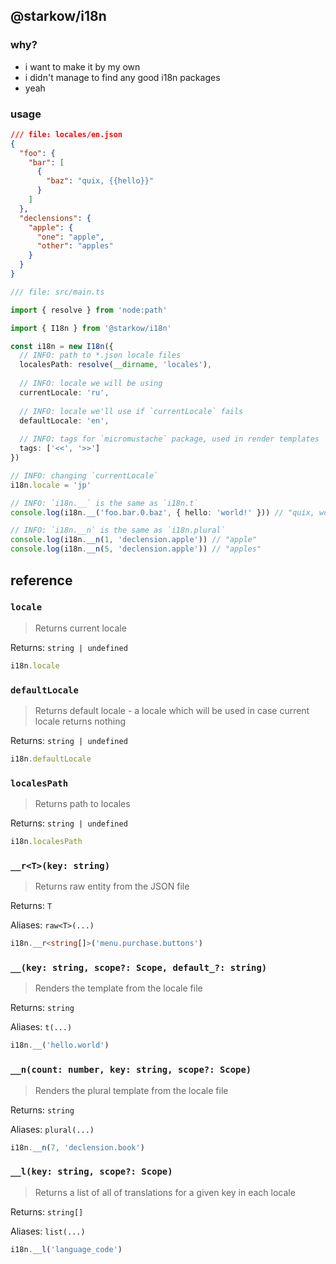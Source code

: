 ## @starkow/i18n

### why?

- i want to make it by my own
- i didn't manage to find any good i18n packages
- yeah

### usage

```json
/// file: locales/en.json
{
  "foo": {
    "bar": [
      {
        "baz": "quix, {{hello}}"
      }
    ]
  },
  "declensions": {
    "apple": {
      "one": "apple",
      "other": "apples"
    }
  }
}
```

```ts
/// file: src/main.ts

import { resolve } from 'node:path'

import { I18n } from '@starkow/i18n'

const i18n = new I18n({
  // INFO: path to *.json locale files
  localesPath: resolve(__dirname, 'locales'),
  
  // INFO: locale we will be using
  currentLocale: 'ru',
  
  // INFO: locale we'll use if `currentLocale` fails
  defaultLocale: 'en',
  
  // INFO: tags for `micromustache` package, used in render templates
  tags: ['<<', '>>']
})

// INFO: changing `currentLocale`
i18n.locale = 'jp'

// INFO: `i18n.__` is the same as `i18n.t`
console.log(i18n.__('foo.bar.0.baz', { hello: 'world!' })) // "quix, world!"

// INFO: `i18n.__n` is the same as `i18n.plural`
console.log(i18n.__n(1, 'declension.apple')) // "apple"
console.log(i18n.__n(5, 'declension.apple')) // "apples"
```

## reference

### `locale`

> Returns current locale

Returns: `string | undefined`

```js
i18n.locale
```

### `defaultLocale`

> Returns default locale - a locale which will be used in case current locale returns nothing

Returns: `string | undefined`

```js
i18n.defaultLocale
```

### `localesPath`

> Returns path to locales

Returns: `string | undefined`

```js
i18n.localesPath
```

### `__r<T>(key: string)`

> Returns raw entity from the JSON file

Returns: `T`

Aliases: `raw<T>(...)`

```ts
i18n.__r<string[]>('menu.purchase.buttons')
```

### `__(key: string, scope?: Scope, default_?: string)`

> Renders the template from the locale file

Returns: `string`

Aliases: `t(...)`

```ts
i18n.__('hello.world')
```

### `__n(count: number, key: string, scope?: Scope)`

> Renders the plural template from the locale file

Returns: `string`

Aliases: `plural(...)`

```ts
i18n.__n(7, 'declension.book')
```

### `__l(key: string, scope?: Scope)`

> Returns a list of all of translations for a given key in each locale

Returns: `string[]`

Aliases: `list(...)`

```ts
i18n.__l('language_code')
```